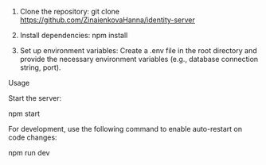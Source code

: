 1. Clone the repository:
   git clone https://github.com/ZinaienkovaHanna/identity-server

2. Install dependencies:
   npm install

3. Set up environment variables:
   Create a .env file in the root directory and provide the necessary environment variables (e.g., database connection string, port).

Usage

Start the server:

npm start

For development, use the following command to enable auto-restart on code changes:

npm run dev
